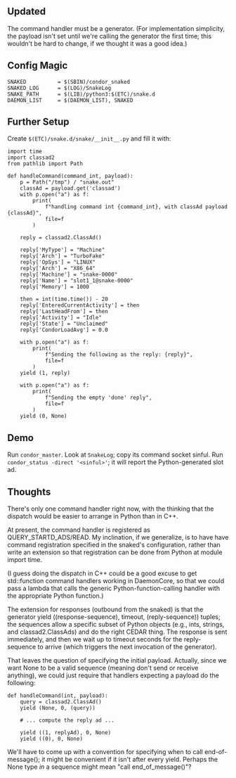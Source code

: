 Updated
-------

The command handler must be a generator.  (For implementation simplicity,
the payload isn't set until we're calling the generator the first time;
this wouldn't be hard to change, if we thought it was a good idea.)

Config Magic
------------

    SNAKED          = $(SBIN)/condor_snaked
    SNAKED_LOG      = $(LOG)/SnakeLog
    SNAKE_PATH      = $(LIB)/python3:$(ETC)/snake.d
    DAEMON_LIST     = $(DAEMON_LIST), SNAKED

Further Setup
-------------

Create ``$(ETC)/snake.d/snake/__init__.py`` and fill it with:

    import time
    import classad2
    from pathlib import Path

    def handleCommand(command_int, payload):
        p = Path("/tmp") / "snake.out"
        classAd = payload.get('classad')
        with p.open("a") as f:
            print(
                f"handling command int {command_int}, with classAd payload {classAd}",
                file=f
            )

        reply = classad2.ClassAd()

        reply['MyType'] = "Machine"
        reply['Arch'] = "TurboFake"
        reply['OpSys'] = "LINUX"
        reply['Arch'] = "X86_64"
        reply['Machine'] = "snake-0000"
        reply['Name'] = "slot1_1@snake-0000"
        reply['Memory'] = 1000

        then = int(time.time()) - 20
        reply['EnteredCurrentActivity'] = then
        reply['LastHeadFrom'] = then
        reply['Activity'] = "Idle"
        reply['State'] = "Unclaimed"
        reply['CondorLoadAvg'] = 0.0

        with p.open("a") as f:
            print(
                f"Sending the following as the reply: {reply}",
                file=f
            )
        yield (1, reply)

        with p.open("a") as f:
            print(
                f"Sending the empty 'done' reply",
                file=f
            )
        yield (0, None)

Demo
----

Run ``condor_master``.  Look at ``SnakeLog``; copy its command socket
sinful.  Run ``condor_status -direct '<sinful>'``; it will report the
Python-generated slot ad.

Thoughts
--------

There's only one command handler right now, with the thinking that the
dispatch would be easier to arrange in Python than in C++.

At present, the command handler is registered as QUERY_STARTD_ADS/READ.
My inclination, if we generalize, is to have have command registration
specified in the snaked's configuration, rather than write an extension
so that registration can be done from Python at module import time.

(I guess doing the dispatch in C++ could be a good excuse to get std::function
command handlers working in DaemonCore, so that we could pass a lambda that
calls the generic Python-function-calling handler with the appropriate
Python function.)

The extension for responses (outbound from the snaked) is that the generator
yield ((response-sequence), timeout, (reply-sequence)) tuples; the sequences
allow a specific subset of Python objects (e.g., ints, strings, and
classad2.ClassAds) and do the right CEDAR thing.  The response is sent
immediately, and then we wait up to timeout seconds for the reply-sequence
to arrive (which triggers the next invocation of the generator).

That leaves the question of specifying the initial payload.  Actually, since
we want None to be a valid sequence (meaning don't send or receive anything),
we could just require that handlers expecting a payload do the following:

    def handleCommand(int, payload):
        query = classad2.ClassAd()
        yield (None, 0, (query))

        # ... compute the reply ad ...

        yield ((1, replyAd), 0, None)
        yield ((0), 0, None)

We'll have to come up with a convention for specifying when to call
end-of-message(); it might be convenient if it isn't after every yield.
Perhaps the None type _in_ a sequence might mean "call end_of_message()"?
